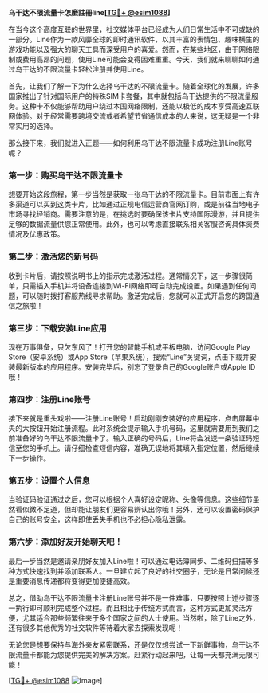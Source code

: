**乌干达不限流量卡怎麽註冊line[[TG💪+ @esim1088](https://t.me/s/esim1088)]**

在当今这个高度互联的世界里，社交媒体平台已经成为人们日常生活中不可或缺的一部分。Line作为一款风靡全球的即时通讯软件，以其丰富的表情包、趣味横生的游戏功能以及强大的聊天工具而深受用户的喜爱。然而，在某些地区，由于网络限制或费用高昂的问题，使用Line可能会变得困难重重。今天，我们就来聊聊如何通过乌干达的不限流量卡轻松注册并使用Line。

首先，让我们了解一下为什么选择乌干达的不限流量卡。随着全球化的发展，许多国家推出了针对国际用户的特殊SIM卡套餐，其中就包括乌干达提供的不限流量服务。这种卡不仅能够帮助用户绕过本国网络限制，还能以极低的成本享受高速互联网体验。对于经常需要跨境交流或者希望节省通信成本的人来说，这无疑是一个非常实用的选择。

那么接下来，我们就进入正题——如何利用乌干达不限流量卡成功注册Line账号呢？

### 第一步：购买乌干达不限流量卡

想要开始这段旅程，第一步当然是获取一张乌干达的不限流量卡。目前市面上有许多渠道可以买到这类卡片，比如通过正规电信运营商官网订购，或是前往当地电子市场寻找经销商。需要注意的是，在挑选时要确保该卡片支持国际漫游，并且提供足够的数据流量供您正常使用。此外，也可以考虑直接联系相关客服咨询具体资费情况及优惠政策。

### 第二步：激活您的新号码

收到卡片后，请按照说明书上的指示完成激活过程。通常情况下，这一步骤很简单，只需插入手机并将设备连接到Wi-Fi网络即可自动完成设置。如果遇到任何问题，可以随时拨打客服热线寻求帮助。激活完成后，您就可以正式开启您的跨国通信之旅啦！

### 第三步：下载安装Line应用

现在万事俱备，只欠东风了！打开您的智能手机或平板电脑，访问Google Play Store（安卓系统）或App Store（苹果系统），搜索“Line”关键词，点击下载并安装最新版本的应用程序。安装完毕后，别忘了登录自己的Google账户或Apple ID哦！

### 第四步：注册Line账号

接下来就是重头戏啦——注册Line账号！启动刚刚安装好的应用程序，点击屏幕中央的大按钮开始注册流程。此时系统会提示输入手机号码，这里就需要用到我们之前准备好的乌干达不限流量卡了。输入正确的号码后，Line将会发送一条验证码短信至您的手机上。请仔细检查短信内容，准确无误地将其填入指定位置，然后继续下一步操作。

### 第五步：设置个人信息

当验证码验证通过之后，您可以根据个人喜好设定昵称、头像等信息。这些细节虽然看似微不足道，但却能让朋友们更容易辨认出你哦！另外，还可以设置密码保护自己的账号安全，这样即使丢失手机也不必担心隐私泄露。

### 第六步：添加好友开始聊天吧！

最后一步当然是邀请亲朋好友加入Line啦！可以通过电话簿同步、二维码扫描等多种方式快速找到并添加联系人。一旦建立起了良好的社交圈子，无论是日常问候还是重要消息传递都将变得更加便捷高效。

总之，借助乌干达不限流量卡注册Line账号并不是一件难事，只要按照上述步骤逐一执行即可顺利完成整个过程。而且相比于传统方式而言，这种方式更加灵活方便，尤其适合那些频繁往来于多个国家之间的人士使用。当然啦，除了Line之外，还有很多其他优秀的社交软件等待着大家去探索发现呢！

无论您是想要保持与海外亲友紧密联系，还是仅仅想尝试一下新鲜事物，乌干达不限流量卡都能为您提供完美的解决方案。赶紧行动起来吧，让每一天都充满无限可能！

[[TG💪+ @esim1088](https://t.me/s/esim1088) ![Image](https://i.postimg.cc/4NQfJmqS/Snipaste-2025-05-13-00-14-12.png)]
